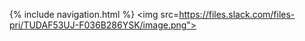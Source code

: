 {% include navigation.html %}
<img src=https://files.slack.com/files-pri/TUDAF53UJ-F036B286YSK/image.png">
